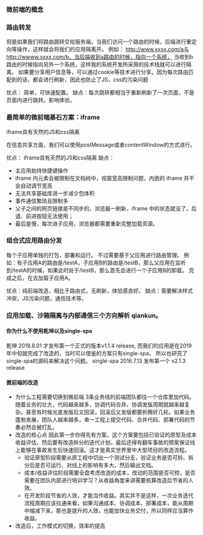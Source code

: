 ### 微前端的概念

### 路由转发
但是如果我们将路由跳转交给服务端，当我们访问一个路由的时候，后端进行重定向等操作，这样就会将我们的应用隔离开。
例如： http://www.xxxx.com/a与http://wwww.xxxx.com/b，当后端收到a路由的时候，指向一个系统，
当收到b路由的时候指向另外一个系统，这样我的系统开发所采用的技术栈就可以进行隔离。
如果要分享用户信息等，可以通过cookie等技术进行分享。因为每次路由匹配到的话，都会进行刷新，因此也防止了JS，css的污染问题

优点： 简单，可快速配置。
缺点：每次跳转都相当于重新刷新了一次页面，不是页面内进行跳转。影响体验。



### 最简单的微前端基石方案：iframe
iframe具有天然的JS和css隔离

在信息共享方面，我们可以使用postMessage或者contentWindow的方式进行。

优点： iframe具有天然的JS和css隔离
缺点：
- 主应用劫持快捷键操作
- iframe 内元素会被限制在文档树中，视窗宽高限制问题，内嵌的 iframe 并不会自动调节宽高
- 无法共享基础库进一步减少包体积
- 事件通信繁琐且限制多
- 父子之间的网页链接是不同步的，浏览器一刷新，iframe 中的状态就没了，后退、前进按钮无法使用；
- 最后是慢，每次进子应用，浏览器都需要重新完整加载资源。




### 组合式应用路由分发

每个子应用单独的打包，部署和运行。
不过需要基于父应用进行路由管理。
例如：有子应用A的路由是/testA，子应用B的路由是/testB，那么父应用在监听到/testA的时候，如果此时处于/testB，那么首先会进行一个子应用B的卸载。
完成之后，在去加载子应用A。


优点：纯前端改造，相比于路由式，无刷新，体验感良好。
缺点：需要解决样式冲突，JS污染问题，通信技术等。


### 应用加载、沙箱隔离与内部通信三个方向解析 qiankun。

#### 你为什么不使用乾坤以及single-spa

乾坤 2019.8.01 才发布第一个正式的版本v1.1.4 release,
而我们的应用是在2019年中旬就完成了改造的，当时可以借鉴的方案只有single-spa，
所以也研究了single-spa的源码来解决这个问题。
single-spa 2016.7.13 发布第一个 v2.1.3 release


#### 微前端的改造
- 为什么工程需要切换到微前端
    3条业务线的前端团队都往一个仓库里加代码。随着业务的壮大，代码越来越多，协调代码合并、协调发版周期就越来越复杂。甚至有时候光是发版后又回滚，回滚后又发版都要折腾好几轮。如果业务蓬勃发展，团队人越来越多，单一工程上提交代码、合并代码、部署代码的节奏必然会被打乱。
- 改造的核心点
    因此第一步你得先有方案，这个方案要包括已验证的原型及成本收益评估，然后要有改造拆分的迭代计划，最后还得有翻车事故的预案保证线上能够在事故发生后快速回滚。这才是真实世界里中大型项目的改造流程。
    - 验证原型阶段需要从原工程中切出一个测试分支，验证业务是否可拆、拆分后是否可运行、对线上的影响有多大，然后输出文档。
    - 成本/收益评估阶段需要全盘考虑改造的成本，改动的范围是否可控，是否需要在团队内部进行培训学习？从收益角度来讲需要核算改造后节省的人效。
    - 在开发阶段节省的人效，才能当作收益。其实并不是这样，一次业务迭代流程周期应该拉通来看，如果沟通成本、协调成本、部署成本，能从周期中缩减下来，那也是提升的人效，也能加快业务交付，所以同样应当算作收益。
- 改造后，工作模式的切换，效率的提高










